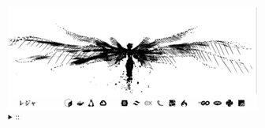 <img src="./banner.png">
<details><summary> :: </summary>
<!--START_SECTION:waka-->

```
From: 09 August 2024 - To: 29 May 2025

Total Time: 1,423 hrs 4 mins

Python                     376 hrs 6 mins  //////-------------------   24.51 %
PHP                        255 hrs 8 mins  ////---------------------   16.63 %
Markdown                   212 hrs 59 mins ///----------------------   13.88 %
Other                      111 hrs 8 mins  //-----------------------   07.24 %
```

<!--END_SECTION:waka-->
</details>
